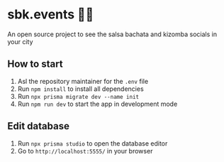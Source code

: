 # sbk.events 💃🕺

An open source project to see the salsa bachata and kizomba socials in your city

## How to start

1. Asl the repository maintainer for the `.env` file
2. Run `npm install` to install all dependencies
3. Run `npx prisma migrate dev --name init`
4. Run `npm run dev` to start the app in development mode

## Edit database
1. Run `npx prisma studio` to open the database editor
2. Go to `http://localhost:5555/` in your browser
